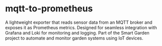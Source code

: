 # mqtt-to-prometheus
A lightweight exporter that reads sensor data from an MQTT broker and exposes it as Prometheus metrics. Designed for seamless integration with Grafana and Loki for monitoring and logging. Part of the Smart Garden project to automate and monitor garden systems using IoT devices.
